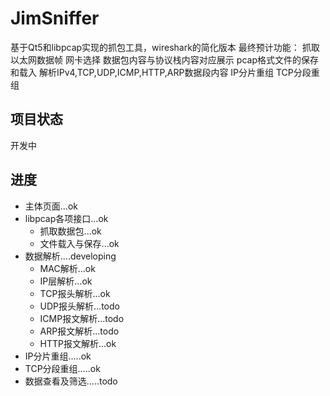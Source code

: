 # JimSniffer
基于Qt5和libpcap实现的抓包工具，wireshark的简化版本
最终预计功能：
抓取以太网数据帧
网卡选择
数据包内容与协议栈内容对应展示
pcap格式文件的保存和载入
解析IPv4,TCP,UDP,ICMP,HTTP,ARP数据段内容
IP分片重组
TCP分段重组
## 项目状态
开发中
## 进度
+ 主体页面...ok
+ libpcap各项接口...ok
  + 抓取数据包...ok
  + 文件载入与保存...ok
+ 数据解析....developing
  + MAC解析...ok
  + IP层解析...ok
  + TCP报头解析...ok
  + UDP报头解析...todo
  + ICMP报文解析...todo
  + ARP报文解析...todo
  + HTTP报文解析...ok
+ IP分片重组.....ok
+ TCP分段重组.....ok
+ 数据查看及筛选.....todo



